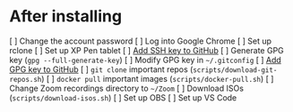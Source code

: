 # After installing

[ ] Change the account password
[ ] Log into Google Chrome
[ ] Set up rclone
[ ] Set up XP Pen tablet
[ ] [Add SSH key to GitHub](https://github.com/settings/ssh/new)
[ ] Generate GPG key (`gpg --full-generate-key`)
[ ] Modify GPG key in `~/.gitconfig`
[ ] [Add GPG key to GitHub](https://github.com/settings/gpg/new)
[ ] `git clone` important repos (`scripts/download-git-repos.sh`)
[ ] `docker pull` important images (`scripts/docker-pull.sh`)
[ ] Change Zoom recordings directory to `~/Zoom`
[ ] Download ISOs (`scripts/download-isos.sh`)
[ ] Set up OBS
[ ] Set up VS Code
